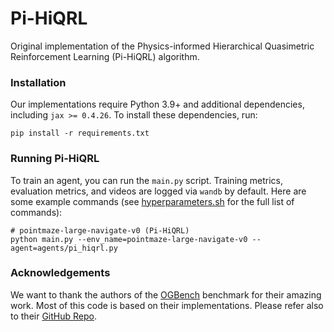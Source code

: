 # Pi-HiQRL
Original implementation of the Physics-informed Hierarchical Quasimetric Reinforcement Learning (Pi-HiQRL) algorithm.

### Installation

Our implementations require Python 3.9+ and additional dependencies, including `jax >= 0.4.26`.
To install these dependencies, run:

```shell
pip install -r requirements.txt
```

### Running Pi-HiQRL

To train an agent, you can run the `main.py` script.
Training metrics, evaluation metrics, and videos are logged via `wandb` by default.
Here are some example commands (see [hyperparameters.sh](hyperparameters.sh) for the full list of commands):

```shell
# pointmaze-large-navigate-v0 (Pi-HiQRL)
python main.py --env_name=pointmaze-large-navigate-v0 --agent=agents/pi_hiqrl.py 
```

### Acknowledgements

We want to thank the authors of the [OGBench](https://seohong.me/projects/ogbench/) benchmark for their amazing work.
Most of this code is based on their implementations. Please refer also to their [GitHub Repo](https://github.com/seohongpark/ogbench).
